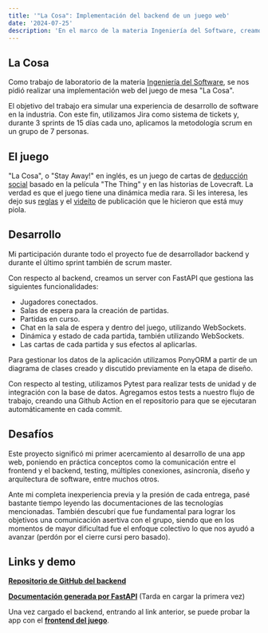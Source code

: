 ```yaml
---
title: '"La Cosa": Implementación del backend de un juego web'
date: '2024-07-25'
description: 'En el marco de la materia Ingeniería del Software, creamos una versión web del juego de cartas "La Cosa". Aplicando Scrum, utilizamos FastAPI para el backend y PonyORM para la gestión de datos. Durante el proyecto, me desempeñé como desarrollador backend y scrum master, enfrentando diversos desafíos técnicos y de colaboración. Incluimos enlaces al repositorio de GitHub, la documentación generada y una demo del juego.' 
---
```


## La Cosa

Como trabajo de laboratorio de la materia [Ingeniería del Software](https://www.famaf.unc.edu.ar/documents/4409/Ingenier%C3%ADa_del_Software_I_LCC.pdf), se nos pidió realizar una implementación web del juego de mesa "La Cosa".

El objetivo del trabajo era simular una experiencia de desarrollo de software en la industria. Con este fin, utilizamos Jira como sistema de tickets y, durante 3 sprints de 15 días cada uno, aplicamos la metodología scrum en un grupo de 7 personas.

## El juego

"La Cosa", o "Stay Away!" en inglés, es un juego de cartas de [deducción social](https://es.wikipedia.org/wiki/Juego_de_deducci%C3%B3n_social) basado en la película "The Thing" y en las historias de Lovecraft. La verdad es que el juego tiene una dinámica media rara. Si les interesa, les dejo sus [reglas](https://drive.google.com/file/d/1s4IeDpYbX20jbroazP-CqOoIsnFvUnlZ/view?usp=sharing) y el [videíto](https://www.youtube.com/watch?v=MTqKINXKybI) de publicación que le hicieron que está muy piola.

## Desarrollo

Mi participación durante todo el proyecto fue de desarrollador backend y durante el último sprint también de scrum master.

Con respecto al backend, creamos un server con FastAPI que gestiona las siguientes funcionalidades:

- Jugadores conectados.
- Salas de espera para la creación de partidas.
- Partidas en curso.
- Chat en la sala de espera y dentro del juego, utilizando WebSockets.
- Dinámica y estado de cada partida, también utilizando WebSockets.
- Las cartas de cada partida y sus efectos al aplicarlas.

Para gestionar los datos de la aplicación utilizamos PonyORM a partir de un diagrama de clases creado y discutido previamente en la etapa de diseño.

Con respecto al testing, utilizamos Pytest para realizar tests de unidad y de integración con la base de datos. Agregamos estos tests a nuestro flujo de trabajo, creando una Github Action en el repositorio para que se ejecutaran automáticamente en cada commit.

## Desafíos

Este proyecto significó mi primer acercamiento al desarrollo de una app web, poniendo en práctica conceptos como la comunicación entre el frontend y el backend, testing, múltiples conexiones, asincronía, diseño y arquitectura de software, entre muchos otros.

Ante mi completa inexperiencia previa y la presión de cada entrega, pasé bastante tiempo leyendo las documentaciones de las tecnologías mencionadas. También descubrí que fue fundamental para lograr los objetivos una comunicación asertiva con el grupo, siendo que en los momentos de mayor dificultad fue el enfoque colectivo lo que nos ayudó a avanzar (perdón por el cierre cursi pero basado).

## Links y demo

**[Repositorio de GitHub del backend](https://github.com/TukiLaCosa/backend)**

**[Documentación generada por FastAPI](https://backend-tuki.onrender.com/docs#/)** (Tarda en cargar la primera vez)

Una vez cargado el backend, entrando al link anterior, se puede probar la app con el **[frontend del juego](https://tuki-frontend-nine.vercel.app/)**.
